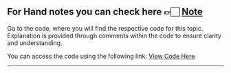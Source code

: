 For Hand notes you can check here 👉🏻 [Note](https://drive.google.com/file/d/1GKZMIsJXG1chPC0dK-ij2KgFz0eJDC1r/view?usp=drive_link)
---
Go to the code, where you will find the respective code for this topic. Explanation is provided through comments within the code to ensure clarity and understanding.

You can access the code using the following link:
[View Code Here]()

---
